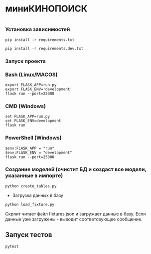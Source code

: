 <h1>миниКИНОПОИСК<h1>



### Установка зависимостей

```shell
pip install -r requirements.txt

pip install -r requirements.dev.txt
```

### Запуск проекта

### Bash (Linux/MACOS)
```shell
export FLASK_APP=run.py
export FLASK_ENV='development'
flask run --port=25000 
```

### CMD (Windows)
```shell
set FLASK_APP=run.py
set FLASK_ENV=development
flask run
```

### PowerShell (Windows)
```shell
$env:FLASK_APP = "run"
$env:FLASK_ENV = "development"
flask run --port=25000 
```

### Создание моделей (очистит БД и создаст все модели, указанные в импорте)
```shell
python create_tables.py
```

- Загрузка данных в базу
```shell
python load_fixture.py
```
Скрпит читает файл fixtures.json и загружает данные в базу. Если данные уже загружены - выводит соответсвующее сообщение.

## Запуск тестов
```shell
pytest
```
